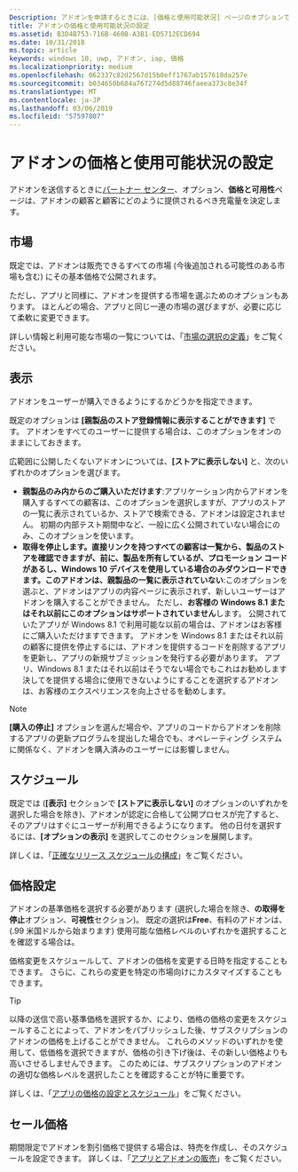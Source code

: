 ```yaml
---
Description: アドオンを申請するときには、[価格と使用可能状況] ページのオプションで、アドオンの価格やユーザーに提供する方法を指定します。
title: アドオンの価格と使用可能状況の設定
ms.assetid: B3D4B753-716B-460B-A3B1-ED5712ECD694
ms.date: 10/31/2018
ms.topic: article
keywords: windows 10, uwp, アドオン, iap, 価格
ms.localizationpriority: medium
ms.openlocfilehash: 062337c82d2567d15b0eff1767ab157618da257e
ms.sourcegitcommit: b034650b684a767274d5d88746faeea373c8e34f
ms.translationtype: MT
ms.contentlocale: ja-JP
ms.lasthandoff: 03/06/2019
ms.locfileid: "57597807"
---
```

# <a name="set-add-on-pricing-and-availability"></a>アドオンの価格と使用可能状況の設定

アドオンを送信するときに[パートナー センター](https://partner.microsoft.com/dashboard)、オプション、**価格と可用性**ページは、アドオンの顧客と顧客にどのように提供されるべき充電量を決定します。

## <a name="markets"></a>市場

既定では、アドオンは販売できるすべての市場 (今後追加される可能性のある市場も含む) にその基本価格で公開されます。

ただし、アプリと同様に、アドオンを提供する市場を選ぶためのオプションもあります。 ほとんどの場合、アプリと同じ一連の市場の選びますが、必要に応じて柔軟に変更できます。 

詳しい情報と利用可能な市場の一覧については、「[市場の選択の定義](define-pricing-and-market-selection.md)」をご覧ください。

## <a name="visibility"></a>表示

アドオンをユーザーが購入できるようにするかどうかを指定できます。 

既定のオプションは **[親製品のストア登録情報に表示することができます]** です。 アドオンをすべてのユーザーに提供する場合は、このオプションをオンのままにしておきます。 

広範囲に公開したくないアドオンについては、**[ストアに表示しない]** と、次のいずれかのオプションを選びます。

-   **親製品のみ内からのご購入いただけます**:アプリケーション内からアドオンを購入するすべての顧客は、このオプションを選択しますが、アプリのストアの一覧に表示されているか、ストアで検索できる、アドオンは設定されません。 初期の内部テスト期間中など、一般に広く公開されていない場合にのみ、このオプションを使います。
-   **取得を停止します。直接リンクを持つすべての顧客は一覧から、製品のストアを確認できますが、前に、製品を所有しているが、プロモーション コードがあるし、Windows 10 デバイスを使用している場合のみダウンロードできます。このアドオンは、親製品の一覧に表示されていない**:このオプションを選ぶと、アドオンはアプリの内容ページに表示されず、新しいユーザーはアドオンを購入することができません。 ただし、**お客様の Windows 8.1 またはそれ以前にこのオプションはサポートされていません**します。 公開されていたアプリが Windows 8.1 で利用可能な以前の場合は、アドオンはお客様にご購入いただけますできます。 アドオンを Windows 8.1 またはそれ以前の顧客に提供を停止するには、アドオンを提供するコードを削除するアプリを更新し、アプリの新規サブミッションを発行する必要があります。 アプリ、Windows 8.1 またはそれ以前はそうでない場合でもこれはお勧めします決してを提供する場合に使用できないようにすることを選択するアドオンは、お客様のエクスペリエンスを向上させるを勧めします。
    
 > [!NOTE] 
 > **[購入の停止]** オプションを選んだ場合や、アプリのコードからアドオンを削除するアプリの更新プログラムを提出した場合でも、オペレーティング システムに関係なく、アドオンを購入済みのユーザーには影響しません。


## <a name="schedule"></a>スケジュール

既定では (**[表示]** セクションで **[ストアに表示しない]** のオプションのいずれかを選択した場合を除き)、アドオンが認定に合格して公開プロセスが完了すると、そのアプリはすぐにユーザーが利用できるようになります。 他の日付を選択するには、**[オプションの表示]** を選択してこのセクションを展開します。 

詳しくは、「[正確なリリース スケジュールの構成](configure-precise-release-scheduling.md)」をご覧ください。


## <a name="pricing"></a>価格設定

アドオンの基準価格を選択する必要があります (選択した場合を除き、**の取得を停止**オプション、**可視性**セクション)。 既定の選択は**Free**、有料のアドオンは、(.99 米国ドルから始まります) 使用可能な価格レベルのいずれかを選択することを確認する場合は。

価格変更をスケジュールして、アドオンの価格を変更する日時を指定することもできます。 さらに、これらの変更を特定の市場向けにカスタマイズすることもできます。 

> [!TIP]
> 以降の送信で高い基準価格を選択するか、により、価格の価格の変更をスケジュールすることによって、アドオンをパブリッシュした後、サブスクリプションのアドオンの価格を上げることができません。 これらのメソッドのいずれかを使用して、低価格を選択できますが、価格の引き下げ後は、その新しい価格よりも高いさせるしませんできます。 このためには、サブスクリプションのアドオンの適切な価格レベルを選択したことを確認することが特に重要です。 

詳しくは、「[アプリの価格の設定とスケジュール](set-and-schedule-app-pricing.md)」をご覧ください。


## <a name="sale-pricing"></a>セール価格

期間限定でアドオンを割引価格で提供する場合は、特売を作成し、そのスケジュールを設定できます。 詳しくは、「[アプリとアドオンの販売](put-apps-and-add-ons-on-sale.md)」をご覧ください。



